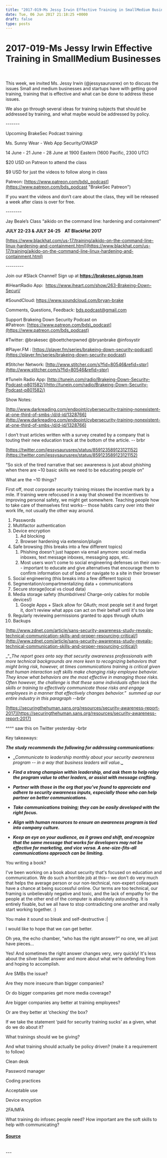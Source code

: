 ```yaml
---
title: "2017-019-Ms Jessy Irwin Effective Training in SmallMedium Businesses"
date: Tue, 06 Jun 2017 21:18:25 +0000
draft: false
type: posts
---
```

# 2017-019-Ms Jessy Irwin Effective Training in SmallMedium Businesses

<br/>

<br/>
This week, we invited Ms. Jessy Irwin (@jessysaurusrex) on to discuss the issues Small and medium businesses and startups have with getting good training, training that is effective and what can be done to address these issues.

We also go through several ideas for training subjects that should be addressed by training, and what maybe would be addressed by policy.

\-------

Upcoming BrakeSec Podcast training:

Ms. Sunny Wear - Web App Security/OWASP

14 June - 21 June - 28 June at 1900 Eastern (1600 Pacific, 2300 UTC)

$20 USD on Patreon to attend the class

$9 USD for just the videos to follow along in class

Patreon: [https://www.patreon.com/bds\_podcast](https://www.patreon.com/bds_podcast "BrakeSec Patreon")

If you want the videos and don’t care about the class, they will be released a week after class is over for free.

\--------

Jay Beale’s Class “aikido on the command line: hardening and containment”

**JULY 22-23 & JULY 24-25    AT BlackHat 2017**

[https://www.blackhat.com/us-17/training/aikido-on-the-command-line-linux-hardening-and-containment.html](https://www.blackhat.com/us-17/training/aikido-on-the-command-line-linux-hardening-and-containment.html)

\---------

Join our #Slack Channel! Sign up at **https://brakesec.signup.team**

#iHeartRadio App:  https://www.iheart.com/show/263-Brakeing-Down-Securi/

#SoundCloud: https://www.soundcloud.com/bryan-brake

Comments, Questions, Feedback: [bds.podcast@gmail.com](mailto:bds.podcast@gmail.com)

Support Brakeing Down Security Podcast on #Patreon: [https://www.patreon.com/bds\_podcast](https://www.patreon.com/bds_podcast)

#Twitter: @brakesec @boettcherpwned @bryanbrake @infosystir

#Player.FM : [https://player.fm/series/brakeing-down-security-podcast](https://player.fm/series/brakeing-down-security-podcast)

#Stitcher Network: [http://www.stitcher.com/s?fid=80546&refid=stpr](http://www.stitcher.com/s?fid=80546&refid=stpr)

#TuneIn Radio App: [http://tunein.com/radio/Brakeing-Down-Security-Podcast-p801582/](http://tunein.com/radio/Brakeing-Down-Security-Podcast-p801582/)

Show Notes:

[http://www.darkreading.com/endpoint/cybersecurity-training-nonexistent-at-one-third-of-smbs-/d/d-id/1328766](http://www.darkreading.com/endpoint/cybersecurity-training-nonexistent-at-one-third-of-smbs-/d/d-id/1328766)

I don’t trust articles written with a survey created by a company that is touting their new education track at the bottom of the article. -- brbr

[https://twitter.com/jessysaurusrex/status/859123589123121152](https://twitter.com/jessysaurusrex/status/859123589123121152)

“So sick of the tired narrative that sec awareness is just about phishing when there are ~10 basic skills we need to be educating people on”

What are the ~10 things?

First off, most corporate security training misses the incentive mark by a mile. If training were refocused in a way that showed the incentives to improving personal safety, we might get somewhere. Teaching people how to take care of themselves first works-- those habits carry over into their work life, not usually the other way around.

1.  Passwords
2.  Multifactor authentication
3.  Device encryption
    1.  Ad blocking
    2.  Browser hardening via extension/plugin
4.  Safe browsing (this breaks into a few different topics)
    1.  Phishing doesn't just happen via email anymore: social media inboxes, text message inboxes, messaging apps, etc.
    2.  Most users won't come to social engineering defenses on their own-- important to educate and give alternatives that encourage them to confirm information out of band or navigate to a site in their browser
5.  Social engineering (this breaks into a few different topics)
6.  Segmentation/compartmentalizing data + communications
7.  Secure storage(local vs cloud data)
8.  Media storage safety (thumbdrives! Charge-only cables for mobile devices!)
    1.  Google Apps + Slack allow for OAuth; most people set it and forget it, don't review what apps can act on their behalf until it's too late
9.  Regularly reviewing permissions granted to apps through oAuth
10.  Backups

[http://www.zdnet.com/article/sans-security-awareness-study-reveals-technical-communication-skills-and-proper-resourcing-critical/](http://www.zdnet.com/article/sans-security-awareness-study-reveals-technical-communication-skills-and-proper-resourcing-critical/)

_“__The report goes onto say that security awareness professionals with more technical backgrounds are more keen to recognizing behaviors that might bring risk, however, at times communications training is critical given that human interaction soft skills make changing risky employee behavior. They know what behaviors are the most effective in managing those risks. Often however, the challenge is that these same individuals often lack the skills or training to effectively communicate those risks and engage employees in a manner that effectively changes behavior.”_  _summed up our entire industry in this paragraph --brbr_

[https://securingthehuman.sans.org/resources/security-awareness-report-2017](https://securingthehuman.sans.org/resources/security-awareness-report-2017)

^^^^ saw this on Twitter yesterday -brbr

Key takeaways:

**_The study recommends the following for addressing communications:_**

-   **_**_Communicate to leadership monthly about your security awareness program -- in a way that business leaders will value._**_**

-   **_Find a strong champion within leadership, and ask them to help relay the program value to other leaders, or assist with message crafting._**

-   **_Partner with those in the org that you've found to appreciate and adhere to security awareness inputs, especially those who can help partner on better communications._**

-   **_Take communications training; they can be easily developed with the right focus._**

-   **_Align with human resources to ensure an awareness program is tied into company culture._**

-   **_Keep an eye on your audience, as it grows and shift, and recognize that the same message that works for developers may not be effective for marketing, and vice versa. A one-size-fits-all communications approach can be limiting._** 

You writing a book?

I've been working on a book about security that's focused on education and communication. We do such a horrible job at this-- we don't do very much that helps the average person or our non-technical, non-expert colleagues have a chance at being successful online. Our terms are too technical, our framing is unbelievably negative and toxic, and the lack of empathy for the people at the other end of the computer is absolutely astounding. It is entirely fixable, but we all have to stop contradicting one another and really start working together. :)

You make it sound so bleak and self-destructive :|

I would like to hope that we can get better.

Oh yea, the echo chamber, “who has the right answer?” no one, we all just have pieces...

Yes! And sometimes the right answer changes very, very quickly! It's less about the silver bullet answer and more about what we’re defending from and hoping to accomplish.

Are SMBs the issue?

Are they more insecure than bigger companies?

Or do bigger companies get more media coverage?

Are bigger companies any better at training employees?

Or are they better at ‘checking’ the box?

If we take the statement ‘paid for security training sucks’ as a given, what do we do about it?

What trainings should we be giving?

And what training should actually be policy driven? (make it a requirement to follow)

Clean desk

Password manager

Coding practices

Acceptable use

Device encyption

2FA/MFA

What training do infosec people need? How important are the soft skills to help with communicating?

#### [Source](http://brakeingsecurity.com/2017-019-security-traini)

<br/>
---
